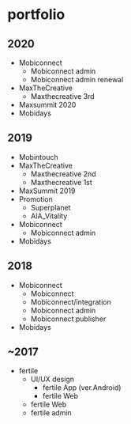 # portfolio

## 2020
+ Mobiconnect 
  + Mobiconnect admin
  + Mobiconnect admin renewal
+ MaxTheCreative
  + Maxthecreative 3rd
+ Maxsummit 2020
+ Mobidays



## 2019
+ Mobintouch
+ MaxTheCreative
  + Maxthecreative 2nd
  + Maxthecreative 1st
+ MaxSummit 2019
+ Promotion
  + Superplanet 
  + AIA_Vitality
+ Mobiconnect
  + Mobiconnect admin
+ Mobidays



## 2018
+ Mobiconnect
  + Mobiconnect
  + Mobiconnect/integration
  + Mobiconnect admin
  + Mobiconnect publisher
+ Mobidays



## ~2017
+ fertile
  + UI/UX design
     + fertile App (ver.Android)
     + fertile Web 
  + fertile Web 
  + fertile admin
